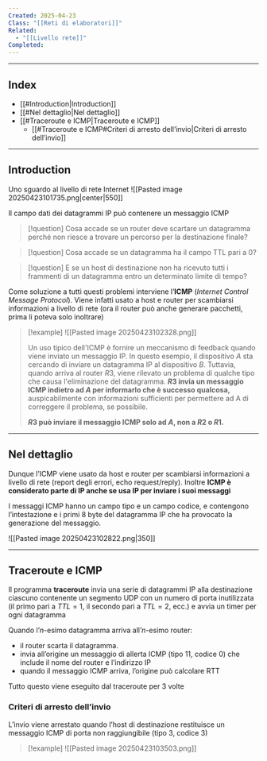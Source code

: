 ```yaml
---
Created: 2025-04-23
Class: "[[Reti di elaboratori]]"
Related:
  - "[[Livello rete]]"
Completed:
---
```

---
## Index
- [[#Introduction|Introduction]]
- [[#Nel dettaglio|Nel dettaglio]]
- [[#Traceroute e ICMP|Traceroute e ICMP]]
	- [[#Traceroute e ICMP#Criteri di arresto dell’invio|Criteri di arresto dell’invio]]
---
## Introduction
Uno sguardo al livello di rete Internet
![[Pasted image 20250423101735.png|center|550]]

Il campo dati dei datagrammi IP può contenere un messaggio ICMP

>[!question] Cosa accade se un router deve scartare un datagramma perché non riesce a trovare un percorso per la destinazione finale?

>[!question] Cosa accade se un datagramma ha il campo TTL  pari a $0$?

>[!question] E se un host di destinazione non ha ricevuto tutti i frammenti di un datagramma entro un determinato limite di tempo?

Come soluzione a tutti questi problemi interviene l’**ICMP** (*Internet Control Message Protocol*). Viene infatti usato a host e router per scambiarsi informazioni a livello di rete (ora il router può anche generare pacchetti, prima li poteva solo inoltrare)

>[!example]
>![[Pasted image 20250423102328.png]]
>
>Un uso tipico dell'ICMP è fornire un meccanismo di feedback quando viene inviato un messaggio IP. In questo esempio, il dispositivo $A$ sta cercando di inviare un datagramma IP al dispositivo $B$. Tuttavia, quando arriva al router $R3$, viene rilevato un problema di qualche tipo che causa l'eliminazione del datagramma.
>**$R3$ invia un messaggio ICMP indietro ad $A$ per informarlo che è successo qualcosa,** auspicabilmente con informazioni sufficienti per permettere ad A di correggere il problema, se possibile.
>
>**$R3$ può inviare il messaggio ICMP solo ad $A$, non a $R2$ o $R1$.**

---
## Nel dettaglio
Dunque l’ICMP viene usato da host e router per scambiarsi informazioni a livello di rete (report degli errori, echo request/reply). Inoltre **ICMP è considerato parte di IP anche se usa IP per inviare i suoi messaggi**

I messaggi ICMP hanno un campo tipo e un campo codice, e contengono l’intestazione e i primi 8 byte del datagramma IP che ha provocato la generazione del messaggio.

![[Pasted image 20250423102822.png|350]]

---
## Traceroute e ICMP
Il programma **traceroute** invia una serie di datagrammi IP alla destinazione ciascuno contenente un segmento UDP con un numero di porta inutilizzata (il primo pari a $TTL=1$, il secondo pari a $TTL=2$, ecc.) e avvia un timer per ogni datagramma

Quando l’$n$-esimo datagramma arriva all’$n$-esimo router:
- il router scarta il datagramma.
- invia all’origine un messaggio di allerta ICMP (tipo 11, codice 0) che include il nome del router e l’indirizzo IP
- quando il messaggio ICMP arriva, l’origine può calcolare RTT

Tutto questo viene eseguito dal traceroute per 3 volte

### Criteri di arresto dell’invio
L’invio viene arrestato quando l’host di destinazione restituisce un messaggio ICMP di porta non raggiungibile (tipo 3, codice 3)

>[!example]
>![[Pasted image 20250423103503.png]]

